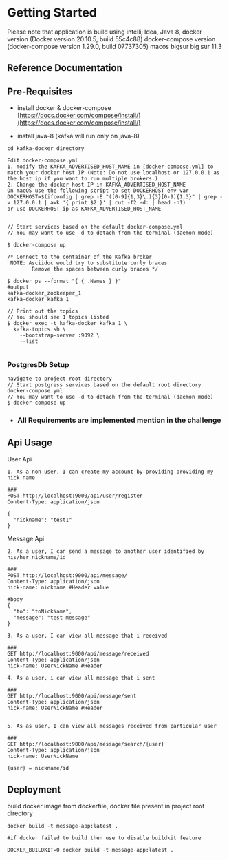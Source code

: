 # Getting Started

Please note that application is build using intellij Idea, Java 8, 
docker version (Docker version 20.10.5, build 55c4c88)
docker-compose version (docker-compose version 1.29.0, build 07737305)
macos bigsur big sur 11.3
## Reference Documentation

## Pre-Requisites

- install docker & docker-compose [https://docs.docker.com/compose/install/](https://docs.docker.com/compose/install/)

- install java-8 (kafka will run only on java-8)

```
cd kafka-docker directory

Edit docker-compose.yml
1. modify the KAFKA_ADVERTISED_HOST_NAME in [docker-compose.yml] to match your docker host IP (Note: Do not use localhost or 127.0.0.1 as the host ip if you want to run multiple brokers.)
2. Change the docker host IP in KAFKA_ADVERTISED_HOST_NAME
On macOS use the following script to set DOCKERHOST env var
DOCKERHOST=$(ifconfig | grep -E "([0-9]{1,3}\.){3}[0-9]{1,3}" | grep -v 127.0.0.1 | awk '{ print $2 }' | cut -f2 -d: | head -n1)
or use DOCKERHOST ip as KAFKA_ADVERTISED_HOST_NAME 


// Start services based on the default docker-compose.yml
// You may want to use -d to detach from the terminal (daemon mode)

$ docker-compose up 

/* Connect to the container of the Kafka broker
 NOTE: Asciidoc would try to substitute curly braces
        Remove the spaces between curly braces */
        
$ docker ps --format "{ { .Names } }"
#output
kafka-docker_zookeeper_1
kafka-docker_kafka_1

// Print out the topics
// You should see 1 topics listed
$ docker exec -t kafka-docker_kafka_1 \
  kafka-topics.sh \
    --bootstrap-server :9092 \
    --list


```
### PostgresDb Setup

```
navigate to project root directory 
// Start postgress services based on the default root directory docker-compose.yml
// You may want to use -d to detach from the terminal (daemon mode)
$ docker-compose up  

```

* ### All Requirements are implemented mention in the challenge 

## Api Usage

User Api

```
1. As a non-user, I can create my account by providing providing my nick name 

###
POST http://localhost:9000/api/user/register
Content-Type: application/json

{
  "nickname": "test1"
}
```
Message Api 

```
2. As a user, I can send a message to another user identified by his/her nickname/id 

###
POST http://localhost:9000/api/message/
Content-Type: application/json
nick-name: nickname #Header value

#body
{
  "to": "toNickName",
  "message": "test message"
}

3. As a user, I can view all message that i received

###
GET http://localhost:9000/api/message/received
Content-Type: application/json
nick-name: UserNickName #Header

4. As a user, i can view all message that i sent 

###
GET http://localhost:9000/api/message/sent
Content-Type: application/json
nick-name: UserNickName #Header


5. As as user, I can view all messages received from particular user 

###
GET http://localhost:9000/api/message/search/{user}
Content-Type: application/json
nick-name: UserNickName

{user} = nickname/id

```

## Deployment

build docker image from dockerfile, docker file present in project root directory 
```
docker build -t message-app:latest .

#if docker failed to build then use to disable buildkit feature

DOCKER_BUILDKIT=0 docker build -t message-app:latest .
```

